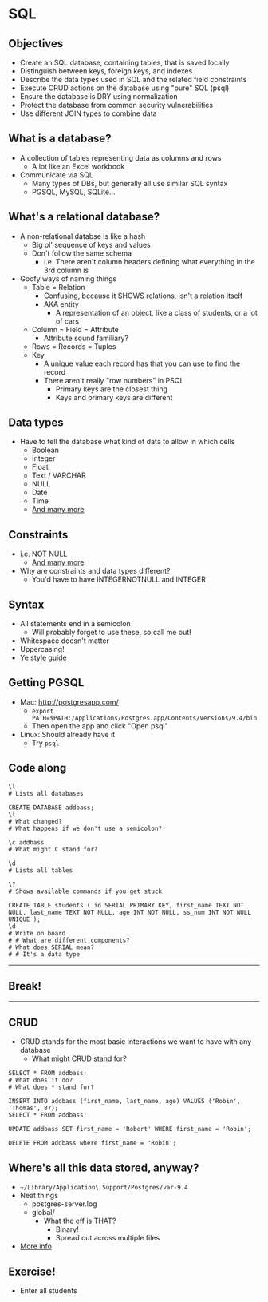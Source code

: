 # SQL

<!--Totally not heavily inspired by Sean's lesson plan from WDI DC2-->

## Objectives

- Create an SQL database, containing tables, that is saved locally
- Distinguish between keys, foreign keys, and indexes
- Describe the data types used in SQL and the related field constraints
- Execute CRUD actions on the database using "pure" SQL (psql)
- Ensure the database is DRY using normalization
- Protect the database from common security vulnerabilities
- Use different JOIN types to combine data

## What is a database?

- A collection of tables representing data as columns and rows
  - A lot like an Excel workbook
- Communicate via SQL
  - Many types of DBs, but generally all use similar SQL syntax
  - PGSQL, MySQL, SQLite...

## What's a relational database?

- A non-relational databse is like a hash
  - Big ol' sequence of keys and values
  - Don't follow the same schema
    - i.e. There aren't column headers defining what everything in the 3rd column is
- Goofy ways of naming things
  - Table = Relation
    - Confusing, because it SHOWS relations, isn't a relation itself
    - AKA entity
      - A representation of an object, like a class of students, or a lot of cars
  - Column = Field = Attribute
    - Attribute sound familiary?
  - Rows = Records = Tuples
  - Key
    - A unique value each record has that you can use to find the record
    - There aren't really "row numbers" in PSQL
      - Primary keys are the closest thing
      - Keys and primary keys are different

## Data types

- Have to tell the database what kind of data to allow in which cells
  - Boolean
  - Integer
  - Float
  - Text / VARCHAR
  - NULL
  - Date
  - Time
  - [And many more](http://www.postgresql.org/docs/9.3/interactive/datatype.html)

## Constraints
  - i.e. NOT NULL
    - [And many more](http://www.postgresql.org/docs/8.1/static/ddl-constraints.html)
  - Why are constraints and data types different?
    - You'd have to have INTEGERNOTNULL and INTEGER

## Syntax

  - All statements end in a semicolon
    - Will probably forget to use these, so call me out!
  - Whitespace doesn't matter
  - Uppercasing!
  - [Ye style guide](http://leshazlewood.com/software-engineering/sql-style-guide/)

## Getting PGSQL

  - Mac: http://postgresapp.com/
    - `export PATH=$PATH:/Applications/Postgres.app/Contents/Versions/9.4/bin`
    - Then open the app and click "Open psql"
  - Linux: Should already have it
    - Try `psql`

## Code along

```
\l
# Lists all databases

CREATE DATABASE addbass;
\l
# What changed?
# What happens if we don't use a semicolon?

\c addbass
# What might C stand for?

\d
# Lists all tables

\?
# Shows available commands if you get stuck

CREATE TABLE students ( id SERIAL PRIMARY KEY, first_name TEXT NOT NULL, last_name TEXT NOT NULL, age INT NOT NULL, ss_num INT NOT NULL UNIQUE );
\d
# Write on board
# # What are different components?
# What does SERIAL mean?
# # It's a data type

```

---
## Break!
---

## CRUD

- CRUD stands for the most basic interactions we want to have with any database
  - What might CRUD stand for?

```
SELECT * FROM addbass;
# What does it do?
# What does * stand for?

INSERT INTO addbass (first_name, last_name, age) VALUES ('Robin', 'Thomas', 87);
SELECT * FROM addbass;

UPDATE addbass SET first_name = 'Robert' WHERE first_name = 'Robin';

DELETE FROM addbass where first_name = 'Robin';
```

## Where's all this data stored, anyway?

- `~/Library/Application\ Support/Postgres/var-9.4`
- Neat things
  - postgres-server.log
  - global/
    - What the eff is THAT?
      - Binary!
      - Spread out across multiple files
- [More info](http://www.postgresql.org/docs/9.0/static/storage-file-layout.html)


## Exercise!

- Enter all students
